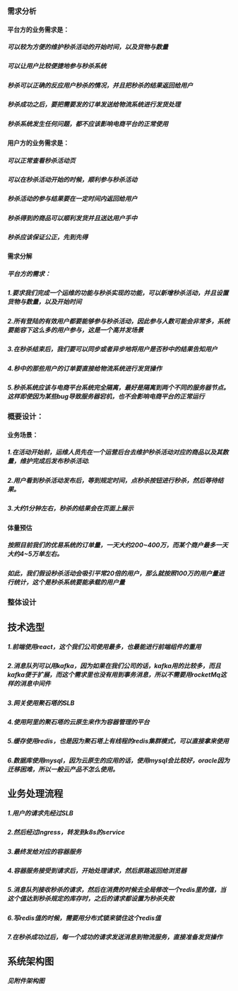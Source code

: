 ### 需求分析
#### 平台方的业务需求是：
##### 可以较为方便的维护秒杀活动的开始时间，以及货物与数量
##### 可以让用户比较便捷地参与秒杀系统
##### 秒杀可以正确的反应用户秒杀的情况，并且把秒杀的结果返回给用户
##### 秒杀成功之后，要把需要发的订单发送给物流系统进行发货处理
##### 秒杀系统发生任何问题，都不应该影响电商平台的正常使用

#### 用户方的业务需求是：
##### 可以正常查看秒杀活动页
##### 可以在秒杀活动开始的时候，顺利参与秒杀活动
##### 秒杀活动的参与结果要在一定时间内返回给用户
##### 秒杀得到的商品可以顺利发货并且送达用户手中
##### 秒杀应该保证公正，先到先得

#### 需求分解
##### 平台方的需求：
##### 1.要求我们完成一个运维的功能与秒杀实现的功能，可以新增秒杀活动，并且设置货物与数量，以及开始时间
##### 2.所有登陆的有效用户都要能够参与秒杀活动，因此参与人数可能会非常多，系统要能容下这么多的用户参与，这是一个高并发场景
##### 3.在秒杀结束后，我们要可以同步或者异步地将用户是否秒中的结果告知用户
##### 4.秒中的那些用户的订单要直接给物流系统进行发货操作
##### 5.秒杀系统应该与电商平台系统完全隔离，最好是隔离到两个不同的服务器节点。这样即使因为某些bug导致服务器宕机，也不会影响电商平台的正常运行

### 概要设计：
#### 业务场景：
##### 1.在活动开始前，运维人员先在一个运营后台去维护秒杀活动对应的商品以及其数量，维护完成后发布秒杀活动.
##### 2.用户看到秒杀活动发布后，等到规定时间，点秒杀按钮进行秒杀，然后等待结果。
##### 3.大约1分钟左右，秒杀的结果会在页面上展示

#### 体量预估
##### 按照目前我们的优易系统的订单量，一天大约200~400万，而某个商户最多一天大约4~5万单左右。
##### 如此，我们假设秒杀活动会吸引平常20倍的用户，那么就按照100万的用户量进行统计，这个是秒杀系统要能承载的用户量

### 整体设计

## 技术选型
##### 1.前端使用react，这个我们公司使用最多，也最能进行前端组件的重用
##### 2.消息队列可以用kafka，因为如果在我们公司的话，kafka用的比较多，而且kafka便于扩展，而这个需求里也没有用到事务消息，所以不需要用rocketMq这样的消息中间件
##### 3.网关使用聚石塔的SLB
##### 4.使用阿里的聚石塔的云原生来作为容器管理的平台
##### 5.缓存使用redis，也是因为聚石塔上有线程的redis集群模式，可以直接拿来使用
##### 6.数据库使用mysql，因为云原生的应用的话，使用mysql会比较好，oracle因为迁移困难，所以一般云产品不怎么使用。

## 业务处理流程
##### 1.用户的请求先经过SLB
##### 2.然后经过Ingress，转发到k8s的service
##### 3.最终发给对应的容器服务
##### 4.容器服务接受到请求后，开始处理请求，然后原路返回给浏览器
##### 5.消息队列接收秒杀的请求，然后在消费的时候去全局修改一个redis里的值，当这个值达到秒杀规定的库存时，之后的请求都设置为秒杀失败
##### 6.写redis值的时候，需要用分布式锁来锁住这个redis值
##### 7.在秒杀成功过后，每一个成功的请求发送消息到物流服务，直接准备发货操作

## 系统架构图
##### 见附件架构图
